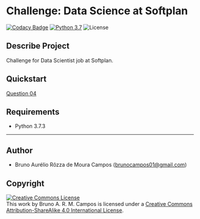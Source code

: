 # Challenge: Data Science at Softplan
[![Codacy Badge](https://api.codacy.com/project/badge/Grade/70381f9925704c52831098759a39bb85)](https://www.codacy.com/app/brunocampos01/challenge-softplan?utm_source=github.com&amp;utm_medium=referral&amp;utm_content=brunocampos01/challenge-softplan&amp;utm_campaign=Badge_Grade)
[![Python 3.7](https://img.shields.io/badge/python-3.7-yellow.svg)](https://www.python.org/downloads/release/python-371/)
![License](https://img.shields.io/badge/Code%20License-MIT-blue.svg)

## Describe Project
Challenge for Data Scientist job at Softplan.

## Quickstart
[Question 04](withdraw.py)

## Requirements
- Python 3.7.3

---

## Author
- Bruno Aurélio Rôzza de Moura Campos (brunocampos01@gmail.com)

## Copyright
<a rel="license" href="http://creativecommons.org/licenses/by-sa/4.0/"><img alt="Creative Commons License" style="border-width:0" src="https://i.creativecommons.org/l/by-sa/4.0/88x31.png" /></a><br />This work by <span xmlns:cc="http://creativecommons.org/ns#" property="cc:attributionName">Bruno A. R. M. Campos</span> is licensed under a <a rel="license" href="http://creativecommons.org/licenses/by-sa/4.0/">Creative Commons Attribution-ShareAlike 4.0 International License</a>.

